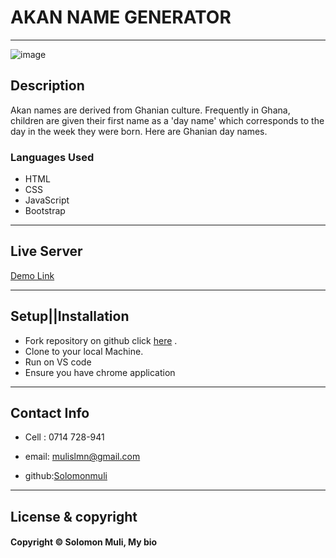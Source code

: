 <!-- About Myself -->
# AKAN NAME GENERATOR
---

![image]()


<!-- Description  -->
## Description

Akan names are derived from Ghanian culture. Frequently in Ghana, children are given their first name as a 'day name' which corresponds to the day in the week they were born. Here are Ghanian day names.

### Languages Used

- HTML
- CSS
- JavaScript
- Bootstrap

---

<!-- live link to the application-->
## Live Server

[Demo Link](solomonmuli.github.io/akan_names/)


---

## Setup||Installation

- Fork repository on github click [here](https://github.com/Solomonmuli/Akan_names) .
- Clone to your local Machine.
- Run on VS code 
- Ensure you have chrome application 


---

## Contact Info

- Cell : 0714 728-941

- email: [mulislmn@gmail.com](mailto:mulislmn@gmail.com)

- github:[Solomonmuli](https://github.com/Solomonmuli)

---
<!-- License info -->

## License & copyright

#### Copyright © Solomon Muli, My bio 